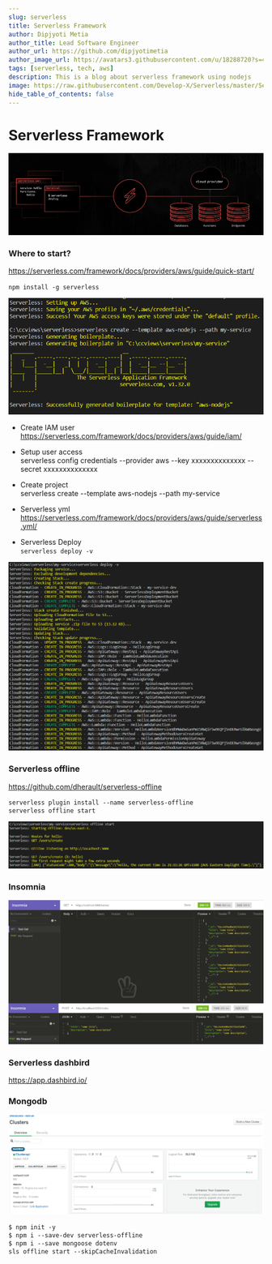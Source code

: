 ```yaml
---
slug: serverless
title: Serverless Framework
author: Dipjyoti Metia
author_title: Lead Software Engineer
author_url: https://github.com/dipjyotimetia
author_image_url: https://avatars3.githubusercontent.com/u/18288720?s=400&u=168a31a123ff5c1c44afc29a579f91d13813da54&v=4
tags: [serverless, tech, aws]
description: This is a blog about serverless framework using nodejs
image: https://raw.githubusercontent.com/Develop-X/Serverless/master/ServerlessFramework.png
hide_table_of_contents: false
---
```


# Serverless Framework

![alt text](https://raw.githubusercontent.com/Develop-X/Serverless/master/ServerlessFramework.png)

### Where to start?

https://serverless.com/framework/docs/providers/aws/guide/quick-start/

`npm install -g serverless`

![alt text](https://raw.githubusercontent.com/Develop-X/Serverless/master/serverless.png)

- Create IAM user
  https://serverless.com/framework/docs/providers/aws/guide/iam/

- Setup user access  
  serverless config credentials --provider aws --key xxxxxxxxxxxxxx --secret xxxxxxxxxxxxxx

- Create project  
  serverless create --template aws-nodejs --path my-service

- Serverless yml  
  https://serverless.com/framework/docs/providers/aws/guide/serverless.yml/

- Serverless Deploy  
  `serverless deploy -v`

![alt text](https://raw.githubusercontent.com/Develop-X/Serverless/master/serverlessdeploy.png)

### Serverless offline

https://github.com/dherault/serverless-offline

```
serverless plugin install --name serverless-offline
serverless offline start
```

![alt text](https://raw.githubusercontent.com/Develop-X/Serverless/master/serverlessOffline.png)

### Insomnia

![alt text](https://raw.githubusercontent.com/Develop-X/Serverless/master/serverlessMongo.png)

### Serverless dashbird

https://app.dashbird.io/

### Mongodb

![alt text](https://raw.githubusercontent.com/Develop-X/Serverless/master/mongodb.png)

```
$ npm init -y
$ npm i --save-dev serverless-offline
$ npm i --save mongoose dotenv
sls offline start --skipCacheInvalidation
```